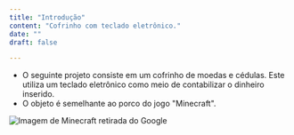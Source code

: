```yaml
---
title: "Introdução"
content: "Cofrinho com teclado eletrônico."
date: ""
draft: false

---
```


* O seguinte projeto consiste em um cofrinho de moedas e cédulas. Este utiliza um teclado eletrônico como meio de contabilizar o dinheiro inserido.
* O objeto é semelhante ao porco do jogo "Minecraft".

![Imagem de Minecraft retirada do Google](https://i.pinimg.com/originals/66/a4/12/66a412966bc97eaceb8d9839704274bc.png)
